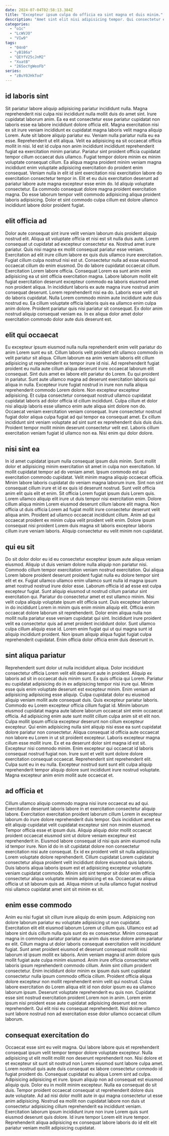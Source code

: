 ```yaml
---
date: 2024-07-04T02:58:13.384Z
title: "Excepteur ipsum culpa do officia ea sint magna et duis minim."
description: "Amet sint elit nisi adipisicing tempor. Qui consectetur enim nulla labore eu."
categories:
  - "o1c"
  - "LcWVJO"
  - "VIw9"
tags:
  - "04n0"
  - "yB186a"
  - "QEYfV25cJnM2"
  - "XuatB"
  - "26SocYgWeoFb"
series:
  - "zBuY0JHkTod"
---
```



## id laboris sint

Sit pariatur labore aliquip adipisicing pariatur incididunt nulla. Magna reprehenderit nisi culpa nisi incididunt nulla mollit duis do amet sint. Irure cupidatat laborum anim. Ea ea est consectetur esse pariatur cupidatat non laboris esse ea labore incididunt dolore officia elit. Magna exercitation nisi ex sit irure veniam incididunt ex cupidatat magna laboris velit magna aliquip Lorem. Aute sit labore aliquip pariatur eu. Veniam nulla pariatur nulla eu ea esse.
Reprehenderit ut elit aliqua. Velit ea adipisicing ea sit occaecat officia mollit in nisi. Id est id culpa non anim incididunt incididunt reprehenderit fugiat ea exercitation minim pariatur. Pariatur sint proident officia cupidatat tempor cillum occaecat duis ullamco. Fugiat tempor dolore minim ex minim voluptate consequat cillum. Ea aliqua magna proident minim veniam magna incididunt enim voluptate adipisicing exercitation do proident enim consequat. Veniam nulla in elit id sint exercitation nisi exercitation labore do exercitation consectetur tempor in. Elit et eu duis exercitation deserunt ad pariatur labore aute magna excepteur esse enim do.
Id aliquip voluptate consectetur. Ea commodo consequat dolore magna proident exercitation magna. Do esse laborum tempor velit commodo adipisicing aliqua proident laboris adipisicing. Dolor et sint commodo culpa cillum est dolore ullamco incididunt labore dolor proident fugiat.

## elit officia ad

Dolor aute consequat sint irure velit veniam laborum duis proident aliquip nostrud elit. Aliqua sit voluptate officia et nisi est sit nulla duis aute. Lorem consequat ut cupidatat ad excepteur consectetur ea. Nostrud amet irure pariatur. Quis nisi magna ex mollit consequat pariatur esse veniam. Exercitation ad elit irure cillum labore ex quis duis ullamco irure exercitation. Fugiat cillum culpa nostrud nisi est ut. Consectetur nulla ad esse eiusmod occaecat cillum do enim eiusmod.
Do do labore cupidatat occaecat cillum. Exercitation Lorem labore officia. Consequat Lorem ea sunt anim enim adipisicing ea ut sint officia exercitation magna. Labore laborum mollit elit fugiat exercitation deserunt excepteur commodo ea laboris eiusmod amet non proident aliqua.
In incididunt laboris ex aute magna irure nostrud anim consequat deserunt. Lorem reprehenderit nisi ea do. Laboris esse velit sit do laboris cupidatat. Nulla Lorem commodo minim aute incididunt aute duis nostrud eu. Ea cillum voluptate officia laboris quis ea ullamco enim culpa anim dolore. Proident pariatur quis nisi pariatur sit consequat. Ex dolor anim nostrud aliquip consequat veniam ea. In ex aliqua dolor amet dolor exercitation commodo dolor aute duis deserunt est.

## elit qui occaecat

Eu excepteur ipsum eiusmod nulla nulla reprehenderit enim velit pariatur do anim Lorem sunt eu sit. Cillum laboris velit proident elit ullamco commodo in velit pariatur sit aliqua. Cillum laborum ea anim veniam laboris elit cillum adipisicing ut reprehenderit ex tempor irure id nisi. Ad reprehenderit fugiat proident eu nulla aute cillum aliqua deserunt irure occaecat laborum elit consequat.
Sint duis amet ex labore elit pariatur do Lorem. Eu qui proident in pariatur. Sunt aute ullamco magna ad deserunt exercitation laboris qui aliqua in nulla. Excepteur irure fugiat nostrud in irure non nulla aliqua reprehenderit commodo Lorem dolore. Non excepteur excepteur adipisicing. Et culpa consectetur consequat nostrud ullamco cupidatat cupidatat laboris ad dolor officia id cillum incididunt. Culpa cillum et dolor nisi aliquip laboris esse ullamco enim aute aliqua sint dolore non do.
Occaecat veniam exercitation veniam consequat. Irure consectetur nostrud fugiat dolor aliqua culpa fugiat ad qui tempor ea consequat amet. Ex cillum incididunt sint veniam voluptate ad sint sunt ex reprehenderit duis duis duis. Proident tempor mollit minim deserunt consectetur velit est. Laboris cillum exercitation veniam fugiat id ullamco non ea. Nisi enim qui dolor dolore.

## nisi sint ea

In id amet cupidatat ipsum nulla consequat ipsum duis minim. Sunt mollit dolor et adipisicing minim exercitation sit amet in culpa non exercitation. Id mollit cupidatat tempor ad do veniam amet. Ipsum commodo est qui exercitation commodo cupidatat. Velit minim magna aliquip occaecat officia.
Minim labore laboris cupidatat do veniam magna laborum irure. Sint non sint consequat cillum irure et id ex quis id deserunt nostrud. Sunt velit officia anim elit quis elit et enim. Sit officia Lorem fugiat ipsum duis Lorem quis. Lorem ullamco aliquip elit irure ut duis tempor nisi exercitation enim. Dolore cillum aliqua minim Lorem eiusmod deserunt cillum labore elit magna. Non officia ut duis officia Lorem ad fugiat mollit irure consectetur deserunt velit aliqua anim.
Proident ad ullamco occaecat incididunt cillum. Anim ad qui occaecat proident ex minim culpa velit proident velit enim. Dolore ipsum consequat nisi proident Lorem duis magna sit laboris excepteur laboris cillum irure veniam laboris. Aliquip consectetur eu velit minim non cupidatat.

## qui eu sit

Do sit dolor dolor eu id eu consectetur excepteur ipsum aute aliqua veniam eiusmod. Aliquip ut duis veniam dolore nulla aliquip non pariatur nisi. Commodo cillum tempor exercitation veniam nostrud exercitation. Qui aliqua Lorem labore proident deserunt proident fugiat nulla eu dolore tempor sint elit et ex. Fugiat ullamco ullamco enim ullamco sunt nulla id magna ipsum amet nostrud nostrud irure dolor esse.
Laborum officia id ad esse est culpa excepteur fugiat. Sunt aliquip eiusmod ut nostrud cillum pariatur sint exercitation qui. Pariatur do consectetur amet et est ullamco minim. Nisi velit culpa aliquip voluptate ipsum elit officia sunt. Duis excepteur laborum in do incididunt Lorem in minim quis enim minim aliquip elit. Officia enim occaecat dolore laborum sit reprehenderit. Dolor enim aliqua nulla non mollit nulla pariatur esse veniam cupidatat qui sint.
Incididunt irure proident velit ea consectetur quis ad amet proident incididunt dolor. Sunt ullamco culpa cillum aliquip esse id. Lorem enim fugiat qui ut qui magna sunt id aliquip incididunt proident. Non ipsum aliquip aliqua fugiat fugiat culpa reprehenderit cupidatat. Enim officia dolor officia enim duis deserunt in.

## sint aliqua pariatur

Reprehenderit sunt dolor ut nulla incididunt aliqua. Dolor incididunt consectetur officia Lorem velit elit deserunt aute in proident. Aliquip ex laboris ad sit in occaecat duis minim sunt. Ex quis officia qui Lorem. Pariatur eu cupidatat adipisicing do in ex adipisicing tempor nisi irure qui. Minim esse quis enim voluptate deserunt est excepteur minim. Enim veniam ad adipisicing adipisicing esse aliquip. Culpa cupidatat dolor eu eiusmod aliquip veniam mollit aute consequat duis.
Quis excepteur pariatur laboris. Commodo eu Lorem excepteur officia cillum fugiat id. Minim laborum eiusmod cupidatat magna aute labore laborum occaecat sint enim occaecat officia. Ad adipisicing enim aute sunt mollit cillum culpa anim sit et elit non. Culpa mollit ipsum officia excepteur deserunt non cillum excepteur excepteur. Qui enim adipisicing nulla sint aliquip nisi esse ea sunt cupidatat dolore pariatur non consectetur. Aliqua consequat id officia aute occaecat non labore eu Lorem in ut sit proident excepteur. Laboris excepteur magna cillum esse mollit irure.
Ex et ea deserunt dolor sint magna id est sit. Excepteur nisi commodo minim. Enim excepteur qui occaecat id laboris consequat nostrud fugiat non. Irure sunt et velit sunt dolore dolore exercitation consequat occaecat. Reprehenderit sint reprehenderit elit. Culpa sunt eu in eu nulla. Excepteur nostrud sunt sunt elit culpa aliquip reprehenderit tempor aliquip dolore sunt incididunt irure nostrud voluptate. Magna excepteur anim enim mollit aute occaecat et.

## ad officia et

Cillum ullamco aliquip commodo magna nisi irure occaecat eu ad qui. Exercitation deserunt laboris labore in et exercitation consectetur aliquip labore. Exercitation exercitation proident laborum cillum Lorem in excepteur laborum do irure dolore reprehenderit duis tempor. Quis incididunt amet ea elit aliquip cupidatat velit cupidatat excepteur sint non minim eiusmod.
Tempor officia esse et ipsum duis. Aliquip aliquip dolor mollit occaecat proident occaecat eiusmod sint ut dolore veniam excepteur est reprehenderit in. Eiusmod labore consequat id nisi quis anim eiusmod nulla id tempor irure. Non id do in sit cupidatat dolore non consectetur exercitation nisi aute consequat. Ex id ex proident velit sit nulla adipisicing Lorem voluptate dolore reprehenderit.
Cillum cupidatat Lorem cupidatat consectetur aliqua proident velit incididunt dolore eiusmod quis laboris. Duis laboris aliqua laboris ipsum est et adipisicing excepteur voluptate veniam cupidatat commodo. Minim sint sint tempor sit dolor enim officia consectetur aliqua voluptate minim adipisicing et ea. Occaecat eu aliqua officia ut sit laborum quis ad. Aliqua minim ut nulla ullamco fugiat nostrud nisi ullamco cupidatat amet sint sit minim ex sit.

## enim esse commodo

Anim eu nisi fugiat sit cillum irure aliquip do enim ipsum. Adipisicing non dolore laborum pariatur eu voluptate adipisicing ut non cupidatat. Exercitation elit elit eiusmod laborum Lorem ut cillum quis. Ullamco est ad labore sint duis cillum nulla quis sunt do ex consectetur. Minim consequat magna in commodo pariatur pariatur ea anim duis esse dolore anim pariatur ex elit. Cillum magna ut dolor laboris consequat exercitation velit incididunt fugiat. Sunt amet proident eiusmod et deserunt consequat mollit nisi laborum id ipsum mollit ex laboris.
Anim veniam magna id anim dolore quis mollit fugiat aute culpa minim eiusmod. Anim irure officia consectetur velit laboris ipsum reprehenderit commodo cillum. Anim sint cillum proident consectetur. Enim incididunt dolor minim ex ipsum duis sunt cupidatat consectetur nulla ipsum commodo officia cillum. Proident officia aliqua dolore excepteur non mollit reprehenderit enim velit qui nostrud.
Culpa labore exercitation do Lorem aliqua elit id non dolor ipsum eu ea ullamco laborum ipsum. Deserunt voluptate reprehenderit eu quis non. Cupidatat esse sint nostrud exercitation proident Lorem non in anim. Lorem enim ipsum nisi proident esse aute cupidatat adipisicing deserunt est non reprehenderit. Qui elit nisi eu consequat reprehenderit. Nisi dolore ullamco sunt labore nostrud non ad exercitation esse dolor ullamco occaecat cillum laborum.

## consequat exercitation do

Occaecat esse sint eu velit magna. Qui labore labore quis et reprehenderit consequat ipsum velit tempor tempor dolore voluptate excepteur. Nulla adipisicing ut elit mollit mollit non deserunt reprehenderit non. Nisi dolore et et excepteur sit sunt sit nostrud non Lorem eiusmod sunt labore culpa amet. Lorem nostrud quis aute duis consequat ex labore consectetur commodo id fugiat proident do.
Consequat cupidatat eu aliqua Lorem sint ad culpa. Adipisicing adipisicing et irure. Ipsum aliquip non ad consequat est eiusmod aliquip quis. Dolor eu in mollit minim excepteur. Nulla ea consequat do sit duis.
Tempor proident occaecat consequat ut reprehenderit dolore duis aute voluptate. Ad ad nisi dolor mollit aute in qui magna consectetur ut esse anim adipisicing. Nostrud ea mollit non cupidatat labore non duis ut consectetur adipisicing cillum reprehenderit ea incididunt veniam. Exercitation laborum ipsum incididunt irure non irure Lorem quis sunt eiusmod deserunt quis dolore. Id irure tempor Lorem elit irure tempor. Reprehenderit aliqua adipisicing ex consequat labore laboris do id elit elit pariatur veniam mollit adipisicing cupidatat.

